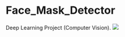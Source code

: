 # Face_Mask_Detector
Deep Learning Project (Computer Vision).
<img src="https://giphy.com/gifs/lQCaT83dsWcXsvWeln/html5"/>
